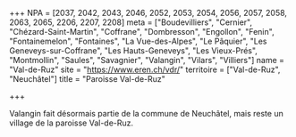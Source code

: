 +++
NPA = [2037, 2042, 2043, 2046, 2052, 2053, 2054, 2056, 2057, 2058, 2063, 2065, 2206, 2207, 2208]
meta = ["Boudevilliers", "Cernier", "Chézard-Saint-Martin", "Coffrane", "Dombresson", "Engollon", "Fenin", "Fontainemelon", "Fontaines", "La Vue-des-Alpes", "Le Pâquier", "Les Geneveys-sur-Coffrane", "Les Hauts-Geneveys", "Les Vieux-Prés", "Montmollin", "Saules", "Savagnier", "Valangin", "Vilars", "Villiers"]
name = "Val-de-Ruz"
site = "https://www.eren.ch/vdr/"
territoire = ["Val-de-Ruz", "Neuchâtel"]
title = "Paroisse Val-de-Ruz"

+++

Valangin fait désormais partie de la commune de Neuchâtel, mais reste un village de la paroisse Val-de-Ruz.
